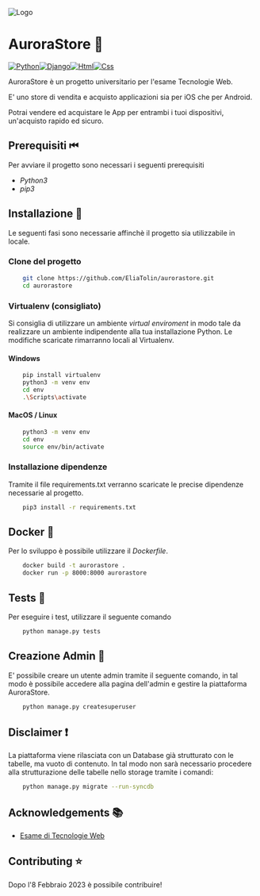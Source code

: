 ![Logo](https://www.auroradigital.it/logo_aurora_store.png)

# AuroraStore 📲

[![Python](https://img.shields.io/badge/Python-14354C?style=for-the-badge&logo=python&logoColor=white)]()[![Django](https://img.shields.io/badge/Django-092E20?style=for-the-badge&logo=django&logoColor=white)]()[![Html](https://img.shields.io/badge/HTML-239120?style=for-the-badge&logo=html5&logoColor=white)]()[![Css](https://img.shields.io/badge/CSS-239120?&style=for-the-badge&logo=css3&logoColor=white)]()

AuroraStore è un progetto universitario per l'esame Tecnologie Web.

E' uno store di vendita e acquisto applicazioni sia per iOS che per Android.

Potrai vendere ed acquistare le App per entrambi i tuoi dispositivi, un'acquisto rapido ed sicuro.

## Prerequisiti ⏮

Per avviare il progetto sono necessari i seguenti prerequisiti

- _Python3_
- _pip3_

## Installazione 🥇

Le seguenti fasi sono necessarie affinchè il progetto sia utilizzabile in locale.

### Clone del progetto

```bash
    git clone https://github.com/EliaTolin/aurorastore.git
    cd aurorastore
```

### Virtualenv (consigliato)

Si consiglia di utilizzare un ambiente _virtual enviroment_ in modo tale da realizzare un ambiente indipendente alla tua installazione Python. Le modifiche scaricate rimarranno locali al Virtualenv.

#### Windows

```bash
    pip install virtualenv
    python3 -m venv env
    cd env
    .\Scripts\activate
```

#### MacOS / Linux

```bash
    python3 -m venv env
    cd env
    source env/bin/activate
```

### Installazione dipendenze

Tramite il file requirements.txt verranno scaricate le precise dipendenze necessarie al progetto.

```bash
    pip3 install -r requirements.txt
```

## Docker 🐳

Per lo sviluppo è possibile utilizzare il _Dockerfile_.

```bash
    docker build -t aurorastore .
    docker run -p 8000:8000 aurorastore
```

## Tests 💯

Per eseguire i test, utilizzare il seguente comando

```bash
    python manage.py tests
```

## Creazione Admin 👮

E' possibile creare un utente admin tramite il seguente comando, in tal modo è possibile accedere alla pagina dell'admin e gestire la piattaforma AuroraStore.

```bash
    python manage.py createsuperuser
```

## Disclaimer ❗️

La piattaforma viene rilasciata con un Database già strutturato con le tabelle, ma vuoto di contenuto.
In tal modo non sarà necessario procedere alla strutturazione delle tabelle nello storage tramite i comandi:

```bash
    python manage.py migrate --run-syncdb
```

## Acknowledgements 📚

- [Esame di Tecnologie Web](https://personale.unimore.it/rubrica/contenutiad/clcanali/2022/65389/N0/N0/9999)

## Contributing ⭐️

Dopo l'8 Febbraio 2023 è possibile contribuire!